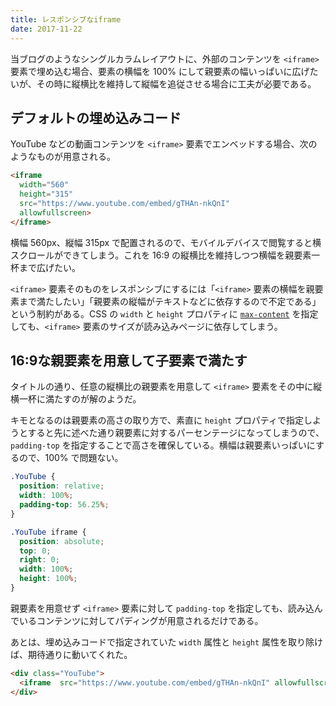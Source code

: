 ```yaml
---
title: レスポンシブなiframe
date: 2017-11-22
---
```


当ブログのようなシングルカラムレイアウトに、外部のコンテンツを `<iframe>` 要素で埋め込む場合、要素の横幅を 100% にして親要素の幅いっぱいに広げたいが、その時に縦横比を維持して縦幅を追従させる場合に工夫が必要である。

## デフォルトの埋め込みコード

YouTube などの動画コンテンツを `<iframe>` 要素でエンベッドする場合、次のようなものが用意される。

```html
<iframe 
  width="560" 
  height="315" 
  src="https://www.youtube.com/embed/gTHAn-nkQnI"
  allowfullscreen>
</iframe>
```

横幅 560px、縦幅 315px で配置されるので、モバイルデバイスで閲覧すると横スクロールができてしまう。これを 16:9 の縦横比を維持しつつ横幅を親要素一杯まで広げたい。

`<iframe>` 要素そのものをレスポンシブにするには「`<iframe>` 要素の横幅を親要素まで満たしたい」「親要素の縦幅がテキストなどに依存するので不定である」という制約がある。CSS の `width` と `height` プロパティに [`max-content`](https://www.w3.org/TR/css-sizing-3/#max-content-constraint) を指定しても、`<iframe>` 要素のサイズが読み込みページに依存してしまう。

## 16:9な親要素を用意して子要素で満たす

タイトルの通り、任意の縦横比の親要素を用意して `<iframe>` 要素をその中に縦横一杯に満たすのが解のようだ。

キモとなるのは親要素の高さの取り方で、素直に `height` プロパティで指定しようとすると先に述べた通り親要素に対するパーセンテージになってしまうので、`padding-top` を指定することで高さを確保している。横幅は親要素いっぱいにするので、100% で問題ない。

```css
.YouTube {
  position: relative;
  width: 100%;
  padding-top: 56.25%;
}

.YouTube iframe {
  position: absolute;
  top: 0;
  right: 0;
  width: 100%;
  height: 100%;
}
```

親要素を用意せず `<iframe>` 要素に対して `padding-top` を指定しても、読み込んでいるコンテンツに対してパディングが用意されるだけである。

あとは、埋め込みコードで指定されていた `width` 属性と `height` 属性を取り除けば、期待通りに動いてくれた。

```html
<div class="YouTube">
  <iframe  src="https://www.youtube.com/embed/gTHAn-nkQnI" allowfullscreen></iframe>
</div>
```
